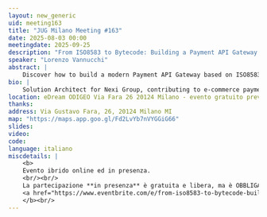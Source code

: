 ```yaml
---
layout: new_generic
uid: meeting163
title: "JUG Milano Meeting #163"
date: 2025-08-03 00:00
meetingdate: 2025-09-25
description: "From ISO8583 to Bytecode: Building a Payment API Gateway with Quarkus"
speaker: "Lorenzo Vannucchi"
abstract: |
    Discover how to build a modern Payment API Gateway based on ISO8583 using Quarkus and Gizmo, with bytecode generation that eliminates runtime reflection and boosts performance. Through a declarative approach powered by custom annotations, you’ll learn how to increase code transparency and simplify interactions with the ISO8583 protocol. In this talk, we’ll explore the main challenges of imperative programming applied to this standard and demonstrate a modern solution that combines clarity with high efficiency. Through practical demos, find out how to use the Quarkus framework to build an authorization gateway and integrate Gizmo for compile-time bytecode generation.
bio: |
    Solution Architect for Nexi Group, contributing to e-commerce payment architectures by developing and integrating payment gateways for markets including Greece, Central Europe, and Croatia. Passionate about Java, Quarkus, and exploring Speech Act Theory for chatbot design, with a broader interest in AI applications for financial forecasting.
location: eDream ODIGEO Via Fara 26 20124 Milano - evento gratuito previa registrazione OBBLIGATORIA (vedi dettagli)
thanks:  
address: Via Gustavo Fara, 26, 20124 Milano MI
map: "https://maps.app.goo.gl/Fd2LvYb7nVYGGiG66"
slides: 
video: 
code:
language: italiano
miscdetails: |
    <b>
    Evento ibrido online ed in presenza.
    <br/><br/>
    La partecipazione **in presenza** è gratuita e libera, ma è OBBLIGATORIA la registrazione su:
    <a href="https://www.eventbrite.com/e/from-iso8583-to-bytecode-building-a-payment-api-gateway-with-quarkus-tickets-1677139010929?aff=oddtdtcreator">form di registrazione per partecipare a JUG Milano in presenza</a>
    </b><br/>
---
```

